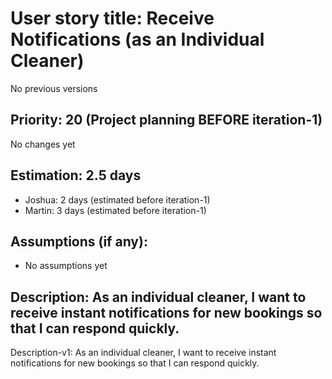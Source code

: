 # User story title: Receive Notifications (as an Individual Cleaner)
No previous versions

## Priority: 20 (Project planning BEFORE iteration-1)
No changes yet

## Estimation: 2.5 days
* Joshua: 2 days (estimated before iteration-1)
* Martin: 3 days (estimated before iteration-1)

## Assumptions (if any):
* No assumptions yet

## Description: As an individual cleaner, I want to receive instant notifications for new bookings so that I can respond quickly.
Description-v1: As an individual cleaner, I want to receive instant notifications for new bookings so that I can respond quickly.
